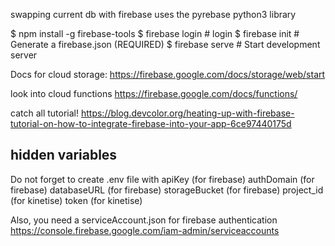 swapping current db with firebase
uses the pyrebase python3 library

$ npm install -g firebase-tools
$ firebase login   # login
$ firebase init    # Generate a firebase.json (REQUIRED)
$ firebase serve   # Start development server

Docs for cloud storage:
https://firebase.google.com/docs/storage/web/start

look into cloud functions
https://firebase.google.com/docs/functions/

catch all tutorial!
https://blog.devcolor.org/heating-up-with-firebase-tutorial-on-how-to-integrate-firebase-into-your-app-6ce97440175d



## hidden variables
Do not forget to create .env file with
apiKey (for firebase)
authDomain (for firebase)
databaseURL (for firebase)
storageBucket (for firebase)
project_id (for kinetise)
token (for kinetise)

Also, you need a serviceAccount.json for firebase authentication
https://console.firebase.google.com/iam-admin/serviceaccounts